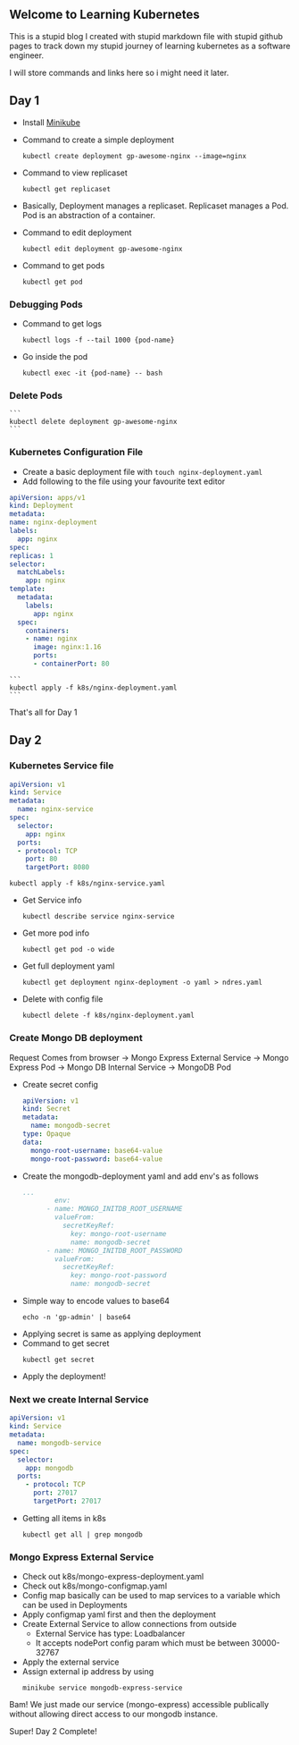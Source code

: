 ## Welcome to Learning Kubernetes

This is a stupid blog I created with stupid markdown file with stupid github pages to track down my stupid journey of learning kubernetes as a software engineer.

I will store commands and links here so i might need it later.

## Day 1

- Install [Minikube](https://minikube.sigs.k8s.io/docs/start/)
- Command to create a simple deployment
  ```
  kubectl create deployment gp-awesome-nginx --image=nginx
  ```
- Command to view replicaset
  ```
  kubectl get replicaset
  ```

- Basically, Deployment manages a replicaset. Replicaset manages a Pod. Pod is an abstraction of a container.


- Command to edit deployment
  ```
  kubectl edit deployment gp-awesome-nginx
  ```


- Command to get pods
  ```
  kubectl get pod
  ```

### Debugging Pods

- Command to get logs
  ```
  kubectl logs -f --tail 1000 {pod-name}
  ```

- Go inside the pod
  ```
  kubectl exec -it {pod-name} -- bash
  ```

### Delete Pods
    ```
    kubectl delete deployment gp-awesome-nginx
    ```

### Kubernetes Configuration File
  - Create a basic deployment file with `touch nginx-deployment.yaml`
  - Add following to the file using your favourite text editor



  ```yaml
apiVersion: apps/v1
kind: Deployment
metadata:
  name: nginx-deployment
  labels:
    app: nginx
spec:
  replicas: 1
  selector:
    matchLabels:
      app: nginx
  template:
    metadata:
      labels:
        app: nginx
    spec:
      containers:
      - name: nginx
        image: nginx:1.16
        ports:
        - containerPort: 80
  ```

    ```
    kubectl apply -f k8s/nginx-deployment.yaml
    ```


That's all for Day 1


## Day 2

### Kubernetes Service file 
```yaml
apiVersion: v1
kind: Service
metadata:
  name: nginx-service
spec:
  selector:
    app: nginx
  ports:
  - protocol: TCP
    port: 80
    targetPort: 8080
```

```
kubectl apply -f k8s/nginx-service.yaml
```

- Get Service info 
  ```
  kubectl describe service nginx-service
  ```
- Get more pod info
  ```
  kubectl get pod -o wide
  ```

- Get full deployment yaml
  ```
  kubectl get deployment nginx-deployment -o yaml > ndres.yaml
  ```

- Delete with config file
  ```
  kubectl delete -f k8s/nginx-deployment.yaml
  ```



### Create Mongo DB deployment
Request Comes from browser -> Mongo Express External Service -> Mongo Express Pod -> Mongo DB Internal Service -> MongoDB Pod

- Create secret config
  ```yaml
  apiVersion: v1
  kind: Secret
  metadata:
    name: mongodb-secret
  type: Opaque
  data:
    mongo-root-username: base64-value
    mongo-root-password: base64-value
  ```
- Create the mongodb-deployment yaml and add env's as follows
  ```yaml
  ...
          env:
        - name: MONGO_INITDB_ROOT_USERNAME
          valueFrom:
            secretKeyRef:
              key: mongo-root-username
              name: mongodb-secret
        - name: MONGO_INITDB_ROOT_PASSWORD
          valueFrom:
            secretKeyRef:
              key: mongo-root-password
              name: mongodb-secret
  ```
- Simple way to encode values to base64
  ```
  echo -n 'gp-admin' | base64
  ```
- Applying secret is same as applying deployment
- Command to get secret
  ```
  kubectl get secret
  ```
- Apply the deployment!
  

### Next we create Internal Service
```yaml
apiVersion: v1
kind: Service
metadata:
  name: mongodb-service
spec:
  selector:
    app: mongodb
  ports:
    - protocol: TCP
      port: 27017
      targetPort: 27017
```

- Getting all items in k8s
  ```
  kubectl get all | grep mongodb
  ```

### Mongo Express External Service
- Check out k8s/mongo-express-deployment.yaml
- Check out k8s/mongo-configmap.yaml
- Config map basically can be used to map services to a variable which can be used in Deployments
- Apply configmap yaml first and then the deployment
- Create External Service to allow connections from outside
    - External Service has type: Loadbalancer
    - It accepts nodePort config param which must be between 30000-32767
- Apply the external service 
- Assign external ip address by using
  ```
  minikube service mongodb-express-service
  ```

Bam! We just made our service (mongo-express) accessible publically without allowing direct access to our mongodb instance.

Super! Day 2 Complete!